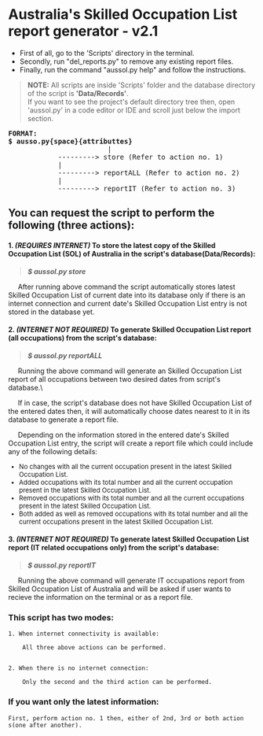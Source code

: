 # **Australia's Skilled Occupation List report generator - v2.1**


* First of all, go to the 'Scripts' directory in the terminal.
* Secondly, run "del_reports.py" to remove any existing report files.
* Finally, run the command "aussol.py help" and follow the instructions.

> **NOTE:**
All scripts are inside 'Scripts' folder and the database directory of the script is **'Data/Records'**.\
If you want to see the project's default directory tree then, open 'aussol.py' in a code editor or IDE and scroll just below the import section.

<pre>
<b>FORMAT:
$ ausso.py{space}{attributtes}</b>
                        |
			---------> store (Refer to action no. 1)
			|
			---------> reportALL (Refer to action no. 2)
			|
			---------> reportIT (Refer to action no. 3)
</pre>
## You can request the script to perform the following (three actions):

#### 1. ***(REQUIRES INTERNET)*** To store the latest copy of the Skilled Occupation List (SOL) of Australia in the script's database(Data/Records):
	
> ***$ aussol.py store***

&nbsp;&nbsp;&nbsp;&nbsp;
After running above command the script automatically stores latest Skilled Occupation List of current date into its database only if there is an internet connection and current date's Skilled Occupation List entry is not stored in the database yet.
#### 2. ***(INTERNET NOT REQUIRED)*** To generate Skilled Occupation List report (all occupations) from the script's database:

> ***$ aussol.py reportALL***

&nbsp;&nbsp;&nbsp;&nbsp;
Running the above command will generate an Skilled Occupation List report of all occupations between two desired dates from script's database.\

&nbsp;&nbsp;&nbsp;&nbsp;
If in case, the script's database does not have Skilled Occupation List of the entered dates then, it will automatically choose dates nearest to it in its database to generate a report file.
	
&nbsp;&nbsp;&nbsp;&nbsp;
Depending on the information stored in the entered date's Skilled Occupation List entry, the script will create a report file which could include any of the following details:\
<font size = "2">
* No changes with all the current occupation present in the latest Skilled Occupation List.
* Added occupations with its total number and all the current occupation present in the latest Skilled Occupation List.
* Removed occupations with its total number and all the current occupations present in the latest Skilled Occupation List.
* Both added as well as removed occupations with its total number and all the current occupations present in the latest Skilled Occupation List.
</font>

#### 3. ***(INTERNET NOT REQUIRED)*** To generate latest Skilled Occupation List report (IT related occupations only) from the script's database:

> ***$ aussol.py reportIT***
		
&nbsp;&nbsp;&nbsp;&nbsp;
Running the above command will generate IT occupations report from Skilled Occupation List of Australia and will be asked if user wants to recieve the information on the terminal or as a report file.


### This script has two modes:
	
	1. When internet connectivity is available:
	
		All three above actions can be performed.
		

	2. When there is no internet connection:
	
		Only the second and the third action can be performed.	


### If you want only the latest information:
	
	First, perform action no. 1 then, either of 2nd, 3rd or both action s(one after another).
